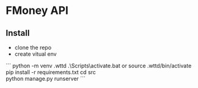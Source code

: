 # FMoney API

## Install

- clone the repo
- create vitual env

´´´
python -m venv .wttd
.\Scripts\activate.bat or source .wttd/bin/activate
pip install -r requirements.txt
cd src\
python manage.py runserver
´´´